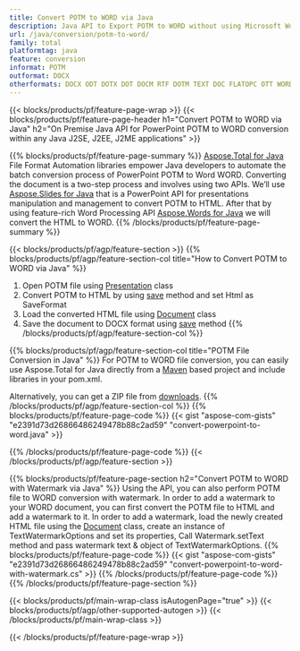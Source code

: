 ```yaml
---
title: Convert POTM to WORD via Java
description: Java API to Export POTM to WORD without using Microsoft Word or PowerPoint
url: /java/conversion/potm-to-word/
family: total
platformtag: java
feature: conversion
informat: POTM
outformat: DOCX
otherformats: DOCX ODT DOTX DOT DOCM RTF DOTM TEXT DOC FLATOPC OTT WORDML
---
```

{{< blocks/products/pf/feature-page-wrap >}}
{{< blocks/products/pf/feature-page-header h1="Convert POTM to WORD via Java" h2="On Premise Java API for PowerPoint POTM to WORD conversion within any Java J2SE, J2EE, J2ME applications" >}}

{{% blocks/products/pf/feature-page-summary %}}
[Aspose.Total for Java](https://products.aspose.com/total/java/) File Format Automation libraries empower Java developers to automate the batch conversion process of PowerPoint POTM to Word WORD. Converting the document is a two-step process and involves using two APIs. We’ll use [Aspose.Slides for Java](https://products.aspose.com/slides/java/) that is a PowerPoint API for presentations manipulation and management to convert POTM to HTML. After that by using feature-rich Word Processing API [Aspose.Words for Java](https://products.aspose.com/words/java/) we will convert the HTML to WORD. 
{{% /blocks/products/pf/feature-page-summary  %}}

{{< blocks/products/pf/agp/feature-section >}}
{{% blocks/products/pf/agp/feature-section-col title="How to Convert POTM to WORD via Java" %}}
1. Open POTM file using [Presentation](https://apireference.aspose.com/slides/java/com.aspose.slides/Presentation) class
2. Convert POTM to HTML by using [save](https://apireference.aspose.com/slides/java/com.aspose.slides/Presentation#save-java.lang.String-int-com.aspose.slides.ISaveOptions-) method and set Html as SaveFormat
3. Load the converted HTML file using [Document](https://apireference.aspose.com/words/java/com.aspose.words/Document) class
4. Save the document to DOCX format using [save](https://apireference.aspose.com/words/java/com.aspose.words/Document#save(java.lang.String,int)) method
{{% /blocks/products/pf/agp/feature-section-col %}}

{{% blocks/products/pf/agp/feature-section-col title="POTM File Conversion in Java" %}}
For POTM to WORD file conversion, you can easily use Aspose.Total for Java directly from a [Maven](https://repository.aspose.com/webapp/#/artifacts/browse/tree/General/repo/com/aspose/aspose-total) based project and include libraries in your pom.xml.

Alternatively, you can get a ZIP file from [downloads](https://downloads.aspose.com/total/java).
{{% /blocks/products/pf/agp/feature-section-col %}}
{{% blocks/products/pf/feature-page-code %}}
{{< gist "aspose-com-gists" "e2391d73d26866486249478b88c2ad59" "convert-powerpoint-to-word.java" >}}

{{% /blocks/products/pf/feature-page-code %}}
{{< /blocks/products/pf/agp/feature-section >}}

{{% blocks/products/pf/feature-page-section  h2="Convert POTM to WORD with Watermark via Java" %}}
Using the API, you can also perform POTM file to WORD conversion with watermark. In order to add a watermark to your WORD document, you can first convert the POTM  file to HTML and add a watermark to it. In order to add a watermark, load the newly created HTML file using the [Document](https://apireference.aspose.com/words/java/com.aspose.words/Document) class, create an instance of TextWatermarkOptions and set its properties, Call Watermark.setText method and pass watermark text & object of TextWatermarkOptions.
{{% blocks/products/pf/feature-page-code %}}
{{< gist "aspose-com-gists" "e2391d73d26866486249478b88c2ad59" "convert-powerpoint-to-word-with-watermark.cs" >}}
{{% /blocks/products/pf/feature-page-code  %}}
{{% /blocks/products/pf/feature-page-section %}}

{{< blocks/products/pf/main-wrap-class isAutogenPage="true" >}}
{{< blocks/products/pf/agp/other-supported-autogen >}}
{{< /blocks/products/pf/main-wrap-class >}}

{{< /blocks/products/pf/feature-page-wrap >}}